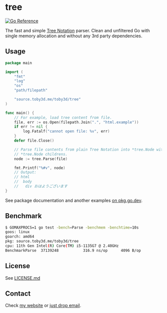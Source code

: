 # tree

[![Go Reference](https://pkg.go.dev/badge/source.toby3d.me/toby3d/tree.svg)](https://pkg.go.dev/source.toby3d.me/toby3d/tree)

The fast and simple [Tree Notation](https://faq.treenotation.org/spec/) parser.
Clean and unfiltered Go with single memory allocation and without any 3rd party
dependencies.

## Usage

```go
package main

import (
	"fmt"
	"log"
	"os"
	"path/filepath"

	"source.toby3d.me/toby3d/tree"
)

func main() {
	// For example, load tree content from file.
	file, err := os.Open(filepath.Join(".", "html.example"))
	if err != nil {
		log.Fatalf("cannot open file: %v", err)
	}
	defer file.Close()

	// Parse file contents from plain Tree Notation into *tree.Node with
	// *tree.Node childrens.
	node := tree.Parse(file)

	fmt.Printf("%#v", node)
	// Output:
	// html
	//  body
	//   div おはようございます
}
```

See package documentation and another examples
[on pkg.go.dev](https://pkg.go.dev/source.toby3d.me/toby3d/tree).

## Benchmark

```bash
$ GOMAXPROCS=1 go test -bench=Parse -benchmem -benchtime=10s
goos: linux
goarch: amd64
pkg: source.toby3d.me/toby3d/tree
cpu: 11th Gen Intel(R) Core(TM) i5-1135G7 @ 2.40GHz
BenchmarkParse  37139248           316.9 ns/op      4096 B/op          1 allocs/op
```

## License

See [LICENSE.md](LICENSE.md)

## Contact

Check [my website](https://toby3d.me/) or [just drop email](mailto:hey@toby3d.me).
